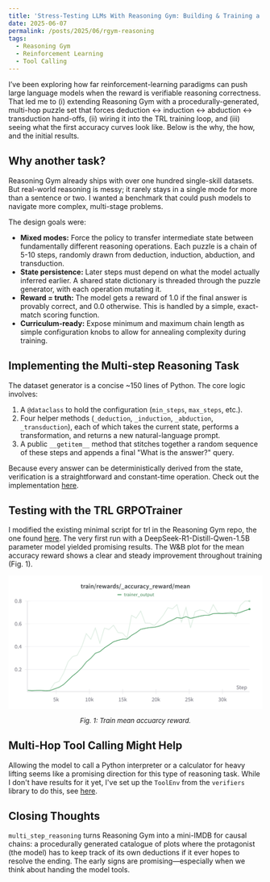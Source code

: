 ```yaml
---
title: 'Stress-Testing LLMs With Reasoning Gym: Building & Training a Multi-step Reasoning Task'
date: 2025-06-07
permalink: /posts/2025/06/rgym-reasoning
tags:
  - Reasoning Gym 
  - Reinforcement Learning  
  - Tool Calling
---
```


I’ve been exploring how far reinforcement-learning paradigms can push large language models when the reward is verifiable reasoning correctness. That led me to (i) extending Reasoning Gym with a procedurally-generated, multi-hop puzzle set that forces deduction ↔ induction ↔ abduction ↔ transduction hand-offs, (ii) wiring it into the TRL training loop, and (iii) seeing what the first accuracy curves look like. Below is the why, the how, and the initial results.

<style>
/* affects only this file */
code             { font-size: 12px;}
pre, pre code    { font-size: 12px;}
</style>

## Why another task?
Reasoning Gym already ships with over one hundred single-skill datasets. But real-world reasoning is messy; it rarely stays in a single mode for more than a sentence or two. I wanted a benchmark that could push models to navigate more complex, multi-stage problems.

The design goals were:

  * **Mixed modes:** Force the policy to transfer intermediate state between fundamentally different reasoning operations. Each puzzle is a chain of 5-10 steps, randomly drawn from deduction, induction, abduction, and transduction.
  * **State persistence:** Later steps must depend on what the model actually inferred earlier. A shared state dictionary is threaded through the puzzle generator, with each operation mutating it.
  * **Reward = truth:** The model gets a reward of 1.0 if the final answer is provably correct, and 0.0 otherwise. This is handled by a simple, exact-match scoring function.
  * **Curriculum-ready:** Expose minimum and maximum chain length as simple configuration knobs to allow for annealing complexity during training.

## Implementing the Multi-step Reasoning Task
The dataset generator is a concise \~150 lines of Python. The core logic involves:

1.  A `@dataclass` to hold the configuration (`min_steps`, `max_steps`, etc.).
2.  Four helper methods (`_deduction`, `_induction`, `_abduction`, `_transduction`), each of which takes the current state, performs a transformation, and returns a new natural-language prompt.
3.  A public `__getitem__` method that stitches together a random sequence of these steps and appends a final "What is the answer?" query.

Because every answer can be deterministically derived from the state, verification is a straightforward and constant-time operation. Check out the implementation [here](https://github.com/kevinbdsouza/reasoning-gym/blob/main/reasoning_gym/logic/multi_step_reasoning.py). 

## Testing with the TRL GRPOTrainer
I modified the existing minimal script for trl in the Reasoning Gym repo, the one found [here](https://github.com/kevinbdsouza/reasoning-gym/blob/main/examples/trl/main_grpo_reward.py). The very first run with a DeepSeek-R1-Distill-Qwen-1.5B parameter model yielded promising results. The W\&B plot for the mean accuracy reward shows a clear and steady improvement throughout training (Fig. 1).

<p align="center">
<img align="center" src="https://github.com/kevinbdsouza/kevinbdsouza.github.io/blob/master/files/reward_rgym.png?raw=true" width="600"/>
</p>
<p align="center">
<em> <font size="2"> Fig. 1: Train mean accuarcy reward.</font> </em>
</p>

## Multi-Hop Tool Calling Might Help
Allowing the model to call a Python interpreter or a calculator for heavy lifting seems like a promising direction for this type of reasoning task. While I don't have results for it yet, I've set up the `ToolEnv` from the `verifiers` library to do this, see [here](https://github.com/kevinbdsouza/verifiers/blob/main/verifiers/examples/multi_step_reasoning_tools.py). 

## Closing Thoughts

`multi_step_reasoning` turns Reasoning Gym into a mini-IMDB for causal chains: a procedurally generated catalogue of plots where the protagonist (the model) has to keep track of its own deductions if it ever hopes to resolve the ending. The early signs are promising—especially when we think about handing the model tools. 